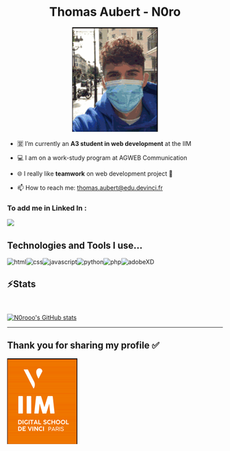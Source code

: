 <h1 align="center">
  Thomas Aubert  -  N0ro
  </h1>

<p align="center">
<img src="./pdpGif2.gif" width="200">
</p>

- 🈺 I’m currently an <strong>A3 student in web development</strong> at the IIM

- 💻 I am on a work-study program at AGWEB Communication 

- :globe_with_meridians: I really like <strong>teamwork</strong> on web development project :busts_in_silhouette:

- 📫 How to reach me: thomas.aubert@edu.devinci.fr

### To add me in Linked In :
<a href="https://www.linkedin.com/in/thomas-aubert-0718ba207?originalSubdomain=fr">
<img src="https://cdn.jsdelivr.net/gh/devicons/devicon/icons/linkedin/linkedin-original.svg" width=60>
</a>

## Technologies and Tools I use...

<img src="https://cdn.jsdelivr.net/gh/devicons/devicon/icons/html5/html5-original.svg" width="50" alt="html"/><img src="https://cdn.jsdelivr.net/gh/devicons/devicon/icons/css3/css3-original.svg" width="50" alt="css" /><img src="https://cdn.jsdelivr.net/gh/devicons/devicon/icons/javascript/javascript-original.svg" width="50" alt="javascript" /><img src="https://cdn.jsdelivr.net/gh/devicons/devicon/icons/python/python-original.svg" width="50" alt="python"/><img src="https://cdn.jsdelivr.net/gh/devicons/devicon/icons/php/php-original.svg" width="50" alt="php"/><img src="https://cdn.jsdelivr.net/gh/devicons/devicon/icons/xd/xd-line.svg" width=50 alt="adobeXD"/>



## :zap:Stats
<br>

[![N0rooo's GitHub stats](https://github-readme-stats.vercel.app/api?username=N0rooo)](https://github.com/N0rooo/github-readme-stats)

***
## Thank you for sharing my profile :white_check_mark:

![Pdp glitch](./iimGlitchh.gif)












